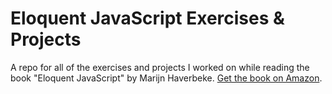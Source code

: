 # Eloquent JavaScript Exercises & Projects
A repo for all of the exercises and projects I worked on while reading the book "Eloquent JavaScript" by Marijn Haverbeke. [Get the book on Amazon](https://emtr0.link/eloquentjs).
